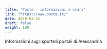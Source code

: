 ```yaml
---
title: "Poste - informazioni e orari"
link: "https://www.poste.it/"
date: 2020-03-31
draft: false
weight: 100
---
```


Informazioni sugli sportelli postali di Alessandria
